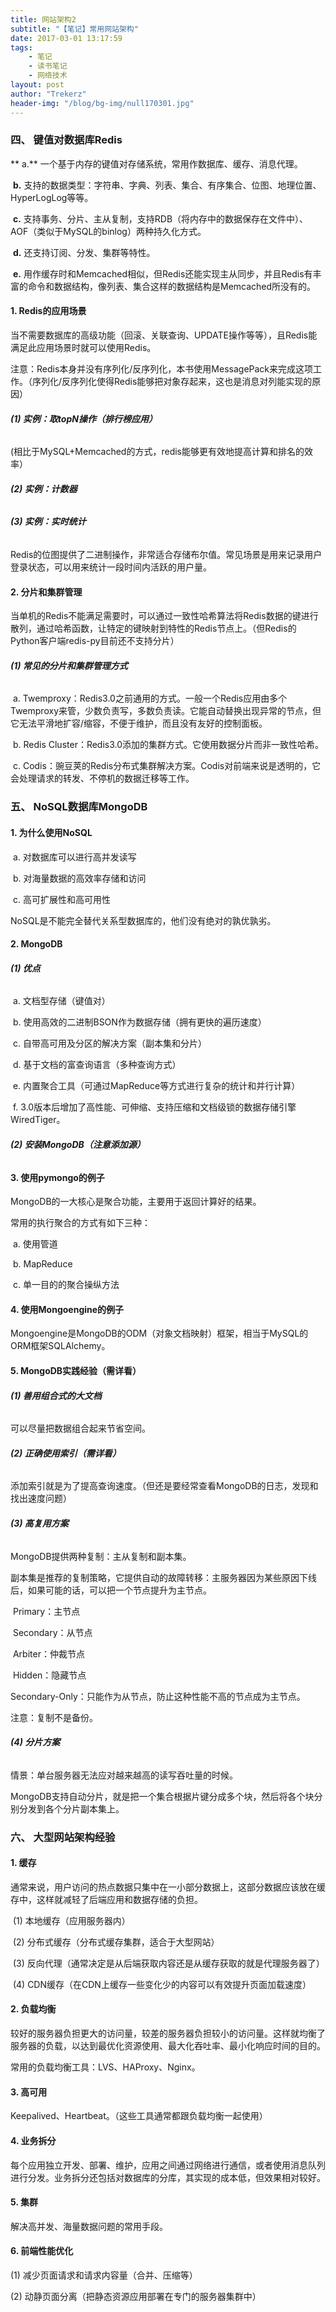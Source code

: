 ```yaml
---
title: 网站架构2
subtitle: "【笔记】常用网站架构"
date: 2017-03-01 13:17:59
tags: 
	- 笔记
	- 读书笔记
	- 网络技术
layout: post
author: "Trekerz"
header-img: "/blog/bg-img/null170301.jpg"
---
```




### **四、   键值对数据库Redis**

**	a.**    一个基于内存的键值对存储系统，常用作数据库、缓存、消息代理。

​	**b.**    支持的数据类型：字符串、字典、列表、集合、有序集合、位图、地理位置、HyperLogLog等等。

​	**c.**    支持事务、分片、主从复制，支持RDB（将内存中的数据保存在文件中）、AOF（类似于MySQL的binlog）两种持久化方式。

​	**d.**    还支持订阅、分发、集群等特性。

​	**e.**    用作缓存时和Memcached相似，但Redis还能实现主从同步，并且Redis有丰富的命令和数据结构，像列表、集合这样的数据结构是Memcached所没有的。

#### **1.    Redis的应用场景**

当不需要数据库的高级功能（回滚、关联查询、UPDATE操作等等），且Redis能满足此应用场景时就可以使用Redis。

注意：Redis本身并没有序列化/反序列化，本书使用MessagePack来完成这项工作。（序列化/反序列化使得Redis能够把对象存起来，这也是消息对列能实现的原因）

###### **(1)  实例：取topN操作（排行榜应用）**

​	(相比于MySQL+Memcached的方式，redis能够更有效地提高计算和排名的效率）

###### **(2)  实例：计数器**

###### **(3)  实例：实时统计**

Redis的位图提供了二进制操作，非常适合存储布尔值。常见场景是用来记录用户登录状态，可以用来统计一段时间内活跃的用户量。

#### **2.    分片和集群管理**

当单机的Redis不能满足需要时，可以通过一致性哈希算法将Redis数据的键进行散列，通过哈希函数，让特定的键映射到特性的Redis节点上。（但Redis的Python客户端redis-py目前还不支持分片）

###### **(1)  常见的分片和集群管理方式**

​	a.    Twemproxy：Redis3.0之前通用的方式。一般一个Redis应用由多个Twemproxy来管，少数负责写，多数负责读。它能自动替换出现异常的节点，但它无法平滑地扩容/缩容，不便于维护，而且没有友好的控制面板。

​	b.    Redis Cluster：Redis3.0添加的集群方式。它使用数据分片而非一致性哈希。

​	c.    Codis：豌豆荚的Redis分布式集群解决方案。Codis对前端来说是透明的，它会处理请求的转发、不停机的数据迁移等工作。

### **五、   NoSQL数据库MongoDB**

#### **1.    为什么使用NoSQL**

​	a.    对数据库可以进行高并发读写

​	b.    对海量数据的高效率存储和访问

​	c.    高可扩展性和高可用性

NoSQL是不能完全替代关系型数据库的，他们没有绝对的孰优孰劣。

#### **2.    MongoDB**

###### **(1)  优点**

​	a.    文档型存储（键值对）

​	b.    使用高效的二进制BSON作为数据存储（拥有更快的遍历速度）

​	c.    自带高可用及分区的解决方案（副本集和分片）

​	d.    基于文档的富查询语言（多种查询方式）

​	e.    内置聚合工具（可通过MapReduce等方式进行复杂的统计和并行计算）

​	f.     3.0版本后增加了高性能、可伸缩、支持压缩和文档级锁的数据存储引擎WiredTiger。

###### **(2)  安装MongoDB（注意添加源）**

#### **3.    使用pymongo的例子**

MongoDB的一大核心是聚合功能，主要用于返回计算好的结果。

常用的执行聚合的方式有如下三种：

​	a.    使用管道

​	b.    MapReduce

​	c.    单一目的的聚合操纵方法

#### **4.    使用Mongoengine的例子**

Mongoengine是MongoDB的ODM（对象文档映射）框架，相当于MySQL的ORM框架SQLAlchemy。

#### **5.    MongoDB实践经验（需详看）**

###### **(1)  善用组合式的大文档**

可以尽量把数据组合起来节省空间。

###### **(2)  正确使用索引（需详看）**

添加索引就是为了提高查询速度。（但还是要经常查看MongoDB的日志，发现和找出速度问题）

###### **(3)  高复用方案**

MongoDB提供两种复制：主从复制和副本集。

副本集是推荐的复制策略，它提供自动的故障转移：主服务器因为某些原因下线后，如果可能的话，可以把一个节点提升为主节点。

​	Primary：主节点

​	Secondary：从节点

​	Arbiter：仲裁节点

​	Hidden：隐藏节点

​	Secondary-Only：只能作为从节点，防止这种性能不高的节点成为主节点。

注意：复制不是备份。

###### **(4)  分片方案**

情景：单台服务器无法应对越来越高的读写吞吐量的时候。

MongoDB支持自动分片，就是把一个集合根据片键分成多个块，然后将各个块分别分发到各个分片副本集上。

### **六、  大型网站架构经验**

#### **1.     缓存**

通常来说，用户访问的热点数据只集中在一小部分数据上，这部分数据应该放在缓存中，这样就减轻了后端应用和数据存储的负担。

​	(1)  本地缓存（应用服务器内）

​	(2)  分布式缓存（分布式缓存集群，适合于大型网站）

​	(3)  反向代理（通常决定是从后端获取内容还是从缓存获取的就是代理服务器了）

​	(4)  CDN缓存（在CDN上缓存一些变化少的内容可以有效提升页面加载速度）

#### **2.     负载均衡**

较好的服务器负担更大的访问量，较差的服务器负担较小的访问量。这样就均衡了服务器的负载，以达到最优化资源使用、最大化吞吐率、最小化响应时间的目的。

常用的负载均衡工具：LVS、HAProxy、Nginx。

#### **3.     高可用**

Keepalived、Heartbeat。（这些工具通常都跟负载均衡一起使用）

#### **4.     业务拆分**

每个应用独立开发、部署、维护，应用之间通过网络进行通信，或者使用消息队列进行分发。业务拆分还包括对数据库的分库，其实现的成本低，但效果相对较好。

#### **5.     集群**

解决高并发、海量数据问题的常用手段。

#### **6.     前端性能优化**

(1)  减少页面请求和请求内容量（合并、压缩等）

(2)  动静页面分离（把静态资源应用部署在专门的服务器集群中）

<br/>

<br/>